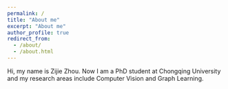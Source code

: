 ```yaml
---
permalink: /
title: "About me"
excerpt: "About me"
author_profile: true
redirect_from: 
  - /about/
  - /about.html
---
```


Hi, my name is Zijie Zhou. Now I am a PhD student at Chongqing University and my research areas include Computer Vision and Graph Learning.
